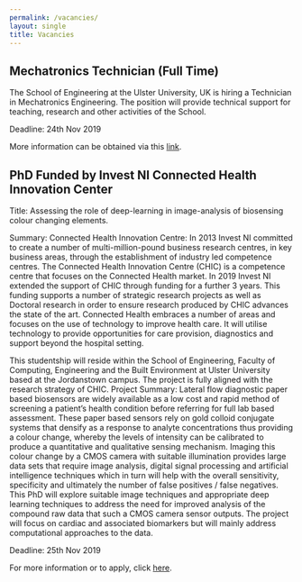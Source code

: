 ```yaml
---
permalink: /vacancies/
layout: single
title: Vacancies
---
```


<!--
## There are no vacancies available at the moment. ##
-->
## Mechatronics Technician (Full Time) ##

The School of Engineering at the Ulster University, UK is hiring a Technician in Mechatronics Engineering. The position will provide technical support for teaching, research and other activities of the School. 

Deadline: 24th Nov 2019

More information can be obtained via this [link](https://atsv7.wcn.co.uk/search_engine/jobs.cgi?SID=amNvZGU9MTg0MzM2MiZ2dF90ZW1wbGF0ZT0xMTI2Jm93bmVyPTUwNDM3ODEmb3duZXJ0eXBlPWZhaXImYnJhbmRfaWQ9MCZwb3N0aW5nX2NvZGU9MzQ3).  


## PhD Funded by Invest NI Connected Health Innovation Center ##

Title: Assessing the role of deep-learning in image-analysis of biosensing colour changing elements.

Summary: Connected Health Innovation Centre: In 2013 Invest NI committed to create a number of multi-million-pound business research centres, in key business areas, through the establishment of industry led competence centres. The Connected Health Innovation Centre (CHIC) is a competence centre that focuses on the Connected Health market. In 2019 Invest NI extended the support of CHIC through funding for a further 3 years. This funding supports a number of strategic research projects as well as Doctoral research in order to ensure research produced by CHIC advances the state of the art. Connected Health embraces a number of areas and focuses on the use of technology to improve health care. It will utilise technology to provide opportunities for care provision, diagnostics and support beyond the hospital setting.

This studentship will reside within the School of Engineering, Faculty of Computing, Engineering and the Built Environment at Ulster University based at the Jordanstown campus. The project is fully aligned with the research strategy of CHIC.  Project Summary: Lateral flow diagnostic paper based biosensors are widely available as a low cost and rapid method of screening a patient’s health condition before referring for full lab based assessment. These paper based sensors rely on gold colloid conjugate systems that densify as a response to analyte concentrations thus providing a colour change, whereby the levels of intensity can be calibrated to produce a quantitative and qualitative sensing mechanism. Imaging this colour change by a CMOS camera with suitable illumination provides large data sets that require image analysis, digital signal processing and artificial intelligence techniques which in turn will help with the overall sensitivity, specificity and ultimately the number of false positives / false negatives. This PhD will explore suitable image techniques and appropriate deep learning techniques to address the need for improved analysis of the compound raw data that such a CMOS camera sensor outputs. The project will focus on cardiac and associated biomarkers but will mainly address computational approaches to the data.

Deadline: 25th Nov 2019

For more information or to apply, click [here](https://www.ulster.ac.uk/doctoralcollege/find-a-phd/assessing-the-role-of-deep-learning-in-image-analysis-of-biosensing-colour-changing-elements.).


